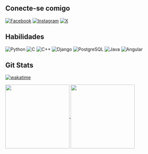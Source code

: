<!-- ## Jimmie Haskell
🚀 Desenvolvedor | Back-end | Front-end

Meu primeiro contato com programação foi em 2009, quando aprendi Lua, e desde então não parei de explorar novas linguagens e tecnologias. Ao longo dos anos, passei por C/C++ e Python, até me concentrar no desenvolvimento back-end com Django. Atualmente, também estou aprofundando meus conhecimentos em front-end com Angular. Em breve, planejo estudar Java e PostgreSQL para expandir minha experiência em desenvolvimento e banco de dados.

🎓 Sou formado em Análise e Desenvolvimento de Sistemas e, em 2025, iniciei a minha segunda graduação em Engenharia de Software para seguir aprimorando minhas habilidades e me manter sempre atualizado no mundo da tecnologia.

🌱 Estou sempre aprendendo e buscando novos desafios para me tornar um desenvolvedor cada vez mais completo. Vamos conectar e colaborar! -->

## Conecte-se comigo
[![Facebook](https://img.shields.io/badge/Facebook-1877F2?style=for-the-badge&logo=facebook)](https://www.facebook.com/haskellmb/) [![Instagram](https://img.shields.io/badge/-Instagram-%23E4405F?style=for-the-badge&logo=instagram&logoColor=fff)](https://www.instagram.com/haskellmb/) [![X](https://img.shields.io/badge/haskellmb-000?style=for-the-badge&logo=x)](https://x.com/haskellmb)

## Habilidades
![Python](https://img.shields.io/badge/python-3670A0?style=for-the-badge&logo=python&logoColor=ffdd54) ![C](https://img.shields.io/badge/C-00599C?style=for-the-badge&logo=c&logoColor=white) ![C++](https://img.shields.io/badge/C%2B%2B-00599C?style=for-the-badge&logo=c%2B%2B&logoColor=white) ![Django](https://img.shields.io/badge/django-%23092E20.svg?style=for-the-badge&logo=django&logoColor=white) ![PostgreSQL](https://img.shields.io/badge/postgresql-4169e1?style=for-the-badge&logo=postgresql&logoColor=white) ![Java](https://img.shields.io/badge/Java-ED8B00?style=for-the-badge&logo=openjdk&logoColor=white) ![Angular](https://img.shields.io/badge/Angular-DD0031?style=for-the-badge&logo=angular&logoColor=white)

## Git Stats
[![wakatime](https://wakatime.com/badge/user/09d2b4bf-e02a-46aa-b0bd-ba8bb36fd587.svg)](https://wakatime.com/@09d2b4bf-e02a-46aa-b0bd-ba8bb36fd587)<br>

<a href="https://github.com/anuraghazra/github-readme-stats">
  <img height=200 align="center" src="https://github-readme-stats.vercel.app/api?username=jimmiehaskell&show_icons=true&theme=tokyonight" />
</a>
<a href="https://github.com/anuraghazra/github-readme-stats">
  <img height=200 align="center" src="https://github-readme-stats.vercel.app/api/wakatime?username=jimmiehaskell" />
</a>

<!-- ![Anurag's GitHub stats](https://github-readme-stats.vercel.app/api?username=jimmiehaskell&show_icons=true&theme=tokyonight)
[![Harlok's WakaTime stats](https://github-readme-stats.vercel.app/api/wakatime?username=jimmiehaskell)](https://github.com/anuraghazra/github-readme-stats)
[![Top Langs](https://github-readme-stats.vercel.app/api/top-langs/?username=jimmiehaskell)](https://github.com/anuraghazra/github-readme-stats) -->

<!--
**jimmiehaskell/jimmiehaskell** is a ✨ _special_ ✨ repository because its `README.md` (this file) appears on your GitHub profile.

Here are some ideas to get you started:

- 🔭 I’m currently working on ...
- 🌱 I’m currently learning ...
- 👯 I’m looking to collaborate on ...
- 🤔 I’m looking for help with ...
- 💬 Ask me about ...
- 📫 How to reach me: ...
- 😄 Pronouns: ...
- ⚡ Fun fact: ...
-->
